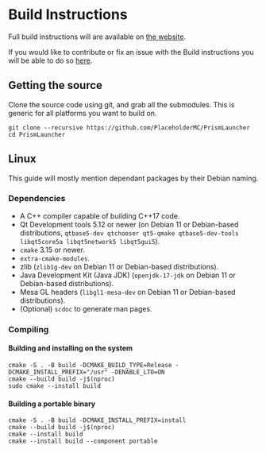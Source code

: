 # Build Instructions

Full build instructions will are available on [the website](https://prismlauncher.org/wiki/development/build-instructions/).

If you would like to contribute or fix an issue with the Build instructions you will be able to do so [here](https://github.com/PlaceholderMC/website/blob/master/src/wiki/development/build-instructions.md).

<h2>Getting the source</h2>

Clone the source code using git, and grab all the submodules. This is generic for all platforms you want to build on.
```
git clone --recursive https://github.com/PlaceholderMC/PrismLauncher
cd PrismLauncher
```

<h2>Linux</h2>

This guide will mostly mention dependant packages by their Debian naming.
<h3>Dependencies</h3>

- A C++ compiler capable of building C++17 code.
- Qt Development tools 5.12 or newer (on Debian 11 or Debian-based distributions, `qtbase5-dev qtchooser qt5-qmake qtbase5-dev-tools libqt5core5a libqt5network5 libqt5gui5`).
- `cmake` 3.15 or newer.
- `extra-cmake-modules`.
- zlib (`zlib1g-dev` on Debian 11 or Debian-based distributions).
- Java Development Kit (Java JDK) (`openjdk-17-jdk` on Debian 11 or Debian-based distributions).
- Mesa GL headers (`libgl1-mesa-dev` on Debian 11 or Debian-based distributions).
- (Optional) `scdoc` to generate man pages.

<h3>Compiling</h3>
<h4>Building and installing on the system</h4>

```
cmake -S . -B build -DCMAKE_BUILD_TYPE=Release -DCMAKE_INSTALL_PREFIX="/usr" -DENABLE_LTO=ON
cmake --build build -j$(nproc)
sudo cmake --install build
```

<h4>Building a portable binary</h4>

```
cmake -S . -B build -DCMAKE_INSTALL_PREFIX=install
cmake --build build -j$(nproc)
cmake --install build
cmake --install build --component portable
```

